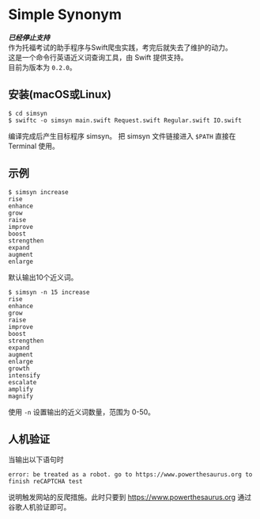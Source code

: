 # Simple Synonym
***已经停止支持***  
作为托福考试的助手程序与Swift爬虫实践，考完后就失去了维护的动力。  
这是一个命令行英语近义词查询工具，由 Swift 提供支持。  
目前为版本为 `0.2.0`。

## 安装(macOS或Linux)
    $ cd simsyn
    $ swiftc -o simsyn main.swift Request.swift Regular.swift IO.swift
编译完成后产生目标程序 simsyn。
把 simsyn 文件链接进入 `$PATH` 直接在 Terminal 使用。

## 示例
    $ simsyn increase
    rise
    enhance
    grow
    raise
    improve
    boost
    strengthen
    expand
    augment
    enlarge
默认输出10个近义词。

    $ simsyn -n 15 increase
    rise
    enhance
    grow
    raise
    improve
    boost
    strengthen
    expand
    augment
    enlarge
    growth
    intensify
    escalate
    amplify
    magnify
使用 `-n` 设置输出的近义词数量，范围为 0-50。

## 人机验证
当输出以下语句时

    error: be treated as a robot. go to https://www.powerthesaurus.org to finish reCAPTCHA test
说明触发网站的反爬措施。此时只要到 https://www.powerthesaurus.org 通过谷歌人机验证即可。
